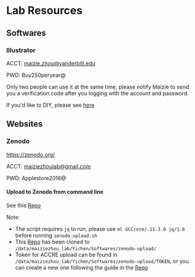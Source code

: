 # Lab Resources

## Softwares
### Illustrator
ACCT: maizie.zhou@vanderbilt.edu

PWD: Buy250peryear@

Only two people can use it at the same time, please notify Maizie to send you a verification code after you logging with the account and password. 

If you'd like to DIY, please see [here](https://www.reddit.com/r/GenP/)

## Websites
### Zenodo
https://zenodo.org/

ACCT: maiziezhoulab@gmail.com

PWD: Applestore2016@

#### Upload to Zenodo from command line
See this [Repo](https://github.com/jhpoelen/zenodo-upload)

Note: 
- The script requires `jq` to run, please use `ml GCCcore/.11.3.0 jq/1.6` before running `zenodo_upload.sh`
- This [Repo](https://github.com/jhpoelen/zenodo-upload) has been cloned to `/data/maiziezhou_lab/Yichen/Softwares/zenodo-upload/`
- Token for ACCRE upload can be found in `/data/maiziezhou_lab/Yichen/Softwares/zenodo-upload/TOKEN`, or you can create a new one following the guide in the [Repo](https://github.com/jhpoelen/zenodo-upload)
